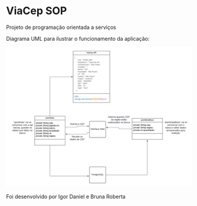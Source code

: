 # ViaCep SOP

<p>Projeto de programação orientada a serviços</p>


<p>Diagrama UML para ilustrar o funcionamento da aplicação: </p>

![Diagrama do Lucidchart](https://github.com/IgorDanielS/viaCep_ms/blob/main/UML.png)


<p>Foi desenvolvido por Igor Daniel e Bruna Roberta</p>
